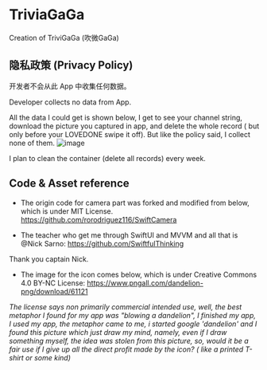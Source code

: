 # TriviaGaGa
Creation of TriviGaGa (吹微GaGa)

## 隐私政策 (Privacy Policy)

开发者不会从此 App 中收集任何数据。

Developer collects no data from App.

All the data I could get is shown below, I get to see your channel string, download the picture you captured in app, and delete the whole record ( but only before your LOVEDONE swipe it off). But like the policy said, I collect none of them. 
![image](https://user-images.githubusercontent.com/101876416/165040162-ddc8c6a9-0231-44aa-8283-82f5775ed98e.png)

I plan to clean the container (delete all records) every week.

## Code & Asset reference

- The origin code for camera part was forked and modified from below, which is under MIT License.
https://github.com/rorodriguez116/SwiftCamera

- The teacher who get me through SwiftUI and MVVM and all that is @Nick Sarno:
https://github.com/SwiftfulThinking

Thank you captain Nick.

- The image for the icon comes below, which is under Creative Commons 4.0 BY-NC License:
https://www.pngall.com/dandelion-png/download/61121

*The license says non primarily commercial intended use, well, the best metaphor I found for my app was "blowing a dandelion", I finished my app, I used my app, the metaphor came to me, i started google 'dandelion' and I found this picture which just draw my mind, namely, even if I draw something myself, the idea was stolen from this picture, so, would it be a fair use if I give up all the direct profit made by the icon? ( like a printed T-shirt or some kind)*


